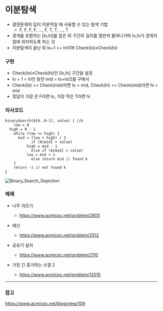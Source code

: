 # 이분탐색

- 결정문제의 답이 이분적일 때 사용할 수 있는 탐색 기법
    - F, F, F, F, …, F, T, T, …, T
- 경계를 포함하는 [lo,hi]를 잡은 뒤 구간의 길이를 절반씩 줄여나가며 lo,hi가 경계지점에 위치하도록 하는 것
- 이분탐색이 끝난 뒤 lo+1 == hi이며 Check(lo)≠Check(hi)

### 구현

- Check(lo)≠Check(hi)인 [lo,hi] 구간을 설정
- lo + 1 < hi인 동안 mid = lo+hi/2를 구해서
- Check(lo) == Check(mid)라면 lo = mid, Check(hi) == Check(mid)라면 hi = mid
- 정답이 가장 큰 F라면 lo, 가장 작은 T라면 hi

### 의사코드

```
binarySearch(A[0..N-1], value) { //k  
	low = 0
  high = N - 1
	while (low <= high) {
      mid = (low + high) / 2
			if (A[mid] > value)
          high = mid - 1
			else if (A[mid] < value)
          low = mid + 1
			else return mid // found k  
	}
	return -1 // not found k
}
```

![Binary_Search_Depiction](https://github.com/user-attachments/assets/cfecef49-11b2-40e0-8389-834259ea4aab)

### 예제

- 나무 자르기
    - https://www.acmicpc.net/problem/2805
- 예산
    - https://www.acmicpc.net/problem/2512

- 공유기 설치
    - https://www.acmicpc.net/problem/2110
- 가장 긴 증가하는 수열 2
    - https://www.acmicpc.net/problem/12015

---
### 참고

https://www.acmicpc.net/blog/view/109
